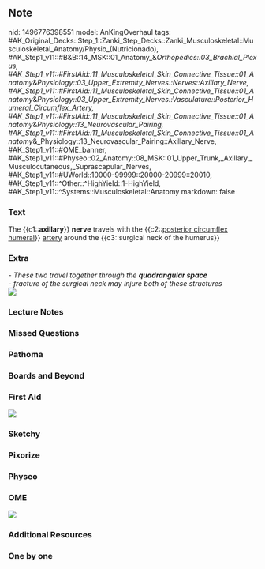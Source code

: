 ## Note
nid: 1496776398551
model: AnKingOverhaul
tags: #AK_Original_Decks::Step_1::Zanki_Step_Decks::Zanki_Musculoskeletal::Musculoskeletal_Anatomy/Physio_(Nutricionado), #AK_Step1_v11::#B&B::14_MSK::01_Anatomy_&_Orthopedics::03_Brachial_Plexus, #AK_Step1_v11::#FirstAid::11_Musculoskeletal_Skin_Connective_Tissue::01_Anatomy_&_Physiology::03_Upper_Extremity_Nerves::Nerves::Axillary_Nerve, #AK_Step1_v11::#FirstAid::11_Musculoskeletal_Skin_Connective_Tissue::01_Anatomy_&_Physiology::03_Upper_Extremity_Nerves::Vasculature::Posterior_Humeral_Circumflex_Artery, #AK_Step1_v11::#FirstAid::11_Musculoskeletal_Skin_Connective_Tissue::01_Anatomy_&_Physiology::13_Neurovascular_Pairing, #AK_Step1_v11::#FirstAid::11_Musculoskeletal_Skin_Connective_Tissue::01_Anatomy_&_Physiology::13_Neurovascular_Pairing::Axillary_Nerve, #AK_Step1_v11::#OME_banner, #AK_Step1_v11::#Physeo::02_Anatomy::08_MSK::01_Upper_Trunk,_Axillary,_Musculocutaneous,_Suprascapular_Nerves, #AK_Step1_v11::#UWorld::10000-99999::20000-20999::20010, #AK_Step1_v11::^Other::^HighYield::1-HighYield, #AK_Step1_v11::^Systems::Musculoskeletal::Anatomy
markdown: false

### Text
The {{c1::<b>axillary</b>}} <b>nerve</b> travels with the
{{c2::<u>posterior circumflex humeral</u>}} <u>artery</u> around
the {{c3::surgical neck of the humerus}}

### Extra
<div>
  <i>- These two travel together through the <b>quadrangular
  space</b></i>
</div>
<div>
  <i>- fracture of the surgical neck may injure both of these
  structures</i>
</div>
<div>
  <i><img src="quadrangular-space.png"></i>
</div>

### Lecture Notes


### Missed Questions


### Pathoma


### Boards and Beyond


### First Aid
<img src="tmpi0n1ei5f.png">

### Sketchy


### Pixorize


### Physeo


### OME
<div class="ome-widget">
  <a href="https://onlinemeded.org?ref=anki"><img src=
  "_OME_AnkiFlashcards_General_3.png"></a>
</div>

### Additional Resources


### One by one

